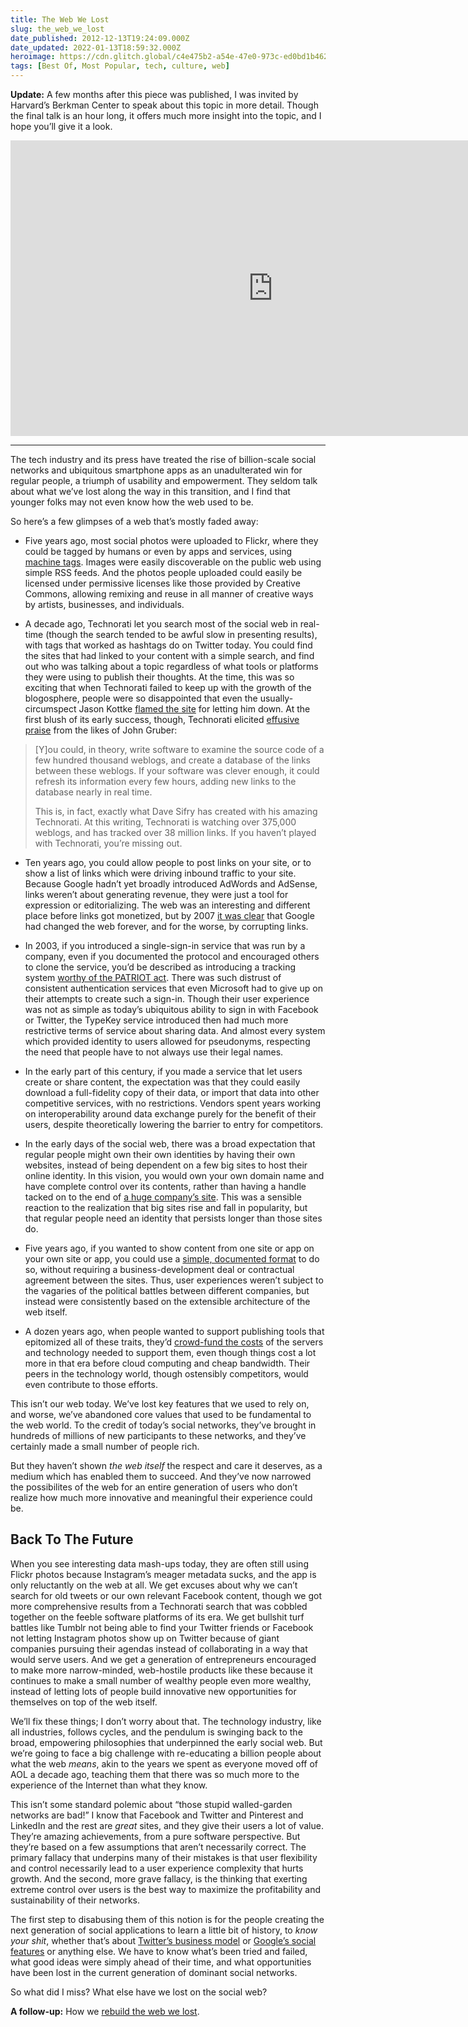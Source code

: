 ```yaml
---
title: The Web We Lost
slug: the_web_we_lost
date_published: 2012-12-13T19:24:09.000Z
date_updated: 2022-01-13T18:59:32.000Z
heroimage: https://cdn.glitch.global/c4e475b2-a54e-47e0-973c-ed0bd1b46262/anil-dash-berkman-crop.jpg?v=1670196932302
tags: [Best Of, Most Popular, tech, culture, web]
---
```


**Update:** A few months after this piece was published, I was invited by Harvard’s Berkman Center to speak about this topic in more detail. Though the final talk is an hour long, it offers much more insight into the topic, and I hope you’ll give it a look.

<iframe width="840" height="473" src="https://www.youtube.com/embed/9KKMnoTTHJk" frameborder="0" allow="accelerometer; autoplay; encrypted-media; gyroscope; picture-in-picture" allowfullscreen></iframe>

---

The tech industry and its press have treated the rise of billion-scale social networks and ubiquitous smartphone apps as an unadulterated win for regular people, a triumph of usability and empowerment. They seldom talk about what we’ve lost along the way in this transition, and I find that younger folks may not even know how the web used to be.

So here’s a few glimpses of a web that’s mostly faded away:

- Five years ago, most social photos were uploaded to Flickr, where they could be tagged by humans or even by apps and services, using [machine tags](http://www.flickr.com/groups/api/discuss/72157594497877875/). Images were easily discoverable on the public web using simple RSS feeds. And the photos people uploaded could easily be licensed under permissive licenses like those provided by Creative Commons, allowing remixing and reuse in all manner of creative ways by artists, businesses, and individuals.

- A decade ago, Technorati let you search most of the social web in real-time (though the search tended to be awful slow in presenting results), with tags that worked as hashtags do on Twitter today. You could find the sites that had linked to your content with a simple search, and find out who was talking about a topic regardless of what tools or platforms they were using to publish their thoughts. At the time, this was so exciting that when Technorati failed to keep up with the growth of the blogosphere, people were so disappointed that even the usually-circumspect Jason Kottke [flamed the site](http://kottke.org/05/08/so-long-technorati) for letting him down. At the first blush of its early success, though, Technorati elicited [effusive praise](http://daringfireball.net/2003/06/take_your_trackbacks_and_dangle) from the likes of John Gruber:

> [Y]ou could, in theory, write software to examine the source code of a few hundred thousand weblogs, and create a database of the links between these weblogs. If your software was clever enough, it could refresh its information every few hours, adding new links to the database nearly in real time.
> 
> This is, in fact, exactly what Dave Sifry has created with his amazing Technorati. At this writing, Technorati is watching over 375,000 weblogs, and has tracked over 38 million links. If you haven’t played with Technorati, you’re missing out.

- Ten years ago, you could allow people to post links on your site, or to show a list of links which were driving inbound traffic to your site. Because Google hadn’t yet broadly introduced AdWords and AdSense, links weren’t about generating revenue, they were just a tool for expression or editorializing. The web was an interesting and different place before links got monetized, but by 2007 [it was clear](/2007/12/google-and-theory-of-mind.html) that Google had changed the web forever, and for the worse, by corrupting links.

- In 2003, if you introduced a single-sign-in service that was run by a company, even if you documented the protocol and encouraged others to clone the service, you’d be described as introducing a tracking system [worthy of the PATRIOT act](http://web-beta.archive.org/web/20051119153505/http://weblog.burningbird.net/archives/2004/03/20/typekey-the-patriot-act-of-weblogging). There was such distrust of consistent authentication services that even Microsoft had to give up on their attempts to create such a sign-in. Though their user experience was not as simple as today’s ubiquitous ability to sign in with Facebook or Twitter, the TypeKey service introduced then had much more restrictive terms of service about sharing data. And almost every system which provided identity to users allowed for pseudonyms, respecting the need that people have to not always use their legal names.

- In the early part of this century, if you made a service that let users create or share content, the expectation was that they could easily download a full-fidelity copy of their data, or import that data into other competitive services, with no restrictions. Vendors spent years working on interoperability around data exchange purely for the benefit of their users, despite theoretically lowering the barrier to entry for competitors.

- In the early days of the social web, there was a broad expectation that regular people might own their own identities by having their own websites, instead of being dependent on a few big sites to host their online identity. In this vision, you would own your own domain name and have complete control over its contents, rather than having a handle tacked on to the end of [a huge company’s site](/2009/06/the-future-of-facebook-usernames.html). This was a sensible reaction to the realization that big sites rise and fall in popularity, but that regular people need an identity that persists longer than those sites do.

- Five years ago, if you wanted to show content from one site or app on your own site or app, you could use a [simple, documented format](http://readwrite.com/2008/05/09/oembed_open_format) to do so, without requiring a business-development deal or contractual agreement between the sites. Thus, user experiences weren’t subject to the vagaries of the political battles between different companies, but instead were consistently based on the extensible architecture of the web itself.

- A dozen years ago, when people wanted to support publishing tools that epitomized all of these traits, they’d [crowd-fund the costs](http://www.wired.com/techbiz/media/news/2001/01/40979) of the servers and technology needed to support them, even though things cost a lot more in that era before cloud computing and cheap bandwidth. Their peers in the technology world, though ostensibly competitors, would even contribute to those efforts.

This isn’t our web today. We’ve lost key features that we used to rely on, and worse, we’ve abandoned core values that used to be fundamental to the web world. To the credit of today’s social networks, they’ve brought in hundreds of millions of new participants to these networks, and they’ve certainly made a small number of people rich.

But they haven’t shown *the web itself* the respect and care it deserves, as a medium which has enabled them to succeed. And they’ve now narrowed the possibilites of the web for an entire generation of users who don’t realize how much more innovative and meaningful their experience could be.

## Back To The Future

When you see interesting data mash-ups today, they are often still using Flickr photos because Instagram’s meager metadata sucks, and the app is only reluctantly on the web at all. We get excuses about why we can’t search for old tweets or our own relevant Facebook content, though we got more comprehensive results from a Technorati search that was cobbled together on the feeble software platforms of its era. We get bullshit turf battles like Tumblr not being able to find your Twitter friends or Facebook not letting Instagram photos show up on Twitter because of giant companies pursuing their agendas instead of collaborating in a way that would serve users. And we get a generation of entrepreneurs encouraged to make more narrow-minded, web-hostile products like these because it continues to make a small number of wealthy people even more wealthy, instead of letting lots of people build innovative new opportunities for themselves on top of the web itself.

We’ll fix these things; I don’t worry about that. The technology industry, like all industries, follows cycles, and the pendulum is swinging back to the broad, empowering philosophies that underpinned the early social web. But we’re going to face a big challenge with re-educating a billion people about what the web *means*, akin to the years we spent as everyone moved off of AOL a decade ago, teaching them that there was so much more to the experience of the Internet than what they know.

This isn’t some standard polemic about “those stupid walled-garden networks are bad!” I know that Facebook and Twitter and Pinterest and LinkedIn and the rest are *great* sites, and they give their users a lot of value. They’re amazing achievements, from a pure software perspective. But they’re based on a few assumptions that aren’t necessarily correct. The primary fallacy that underpins many of their mistakes is that user flexibility and control necessarily lead to a user experience complexity that hurts growth. And the second, more grave fallacy, is the thinking that exerting extreme control over users is the best way to maximize the profitability and sustainability of their networks.

The first step to disabusing them of this notion is for the people creating the next generation of social applications to learn a little bit of history, to *know your shit*, whether that’s about [Twitter’s business model](/2010/04/ten-years-of-twitter-ads.html) or [Google’s social features](/2012/04/why-you-cant-trust-tech-press-to-teach-you-about-the-tech-industry.html) or anything else. We have to know what’s been tried and failed, what good ideas were simply ahead of their time, and what opportunities have been lost in the current generation of dominant social networks.

So what did I miss? What else have we lost on the social web?

**A follow-up:** How we [rebuild the web we lost](/2012/12/18/rebuilding_the_web_we_lost/).
